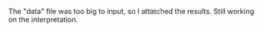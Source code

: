 The "data" file was too big to input, so I attatched the results. Still working on the interpretation.
